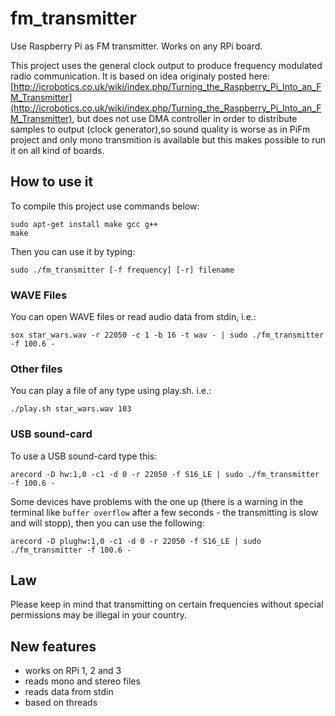 # fm_transmitter

Use Raspberry Pi as FM transmitter. Works on any RPi board.

This project uses the general clock output to produce frequency modulated radio communication. It is based on idea originaly posted here: [http://icrobotics.co.uk/wiki/index.php/Turning_the_Raspberry_Pi_Into_an_FM_Transmitter](http://icrobotics.co.uk/wiki/index.php/Turning_the_Raspberry_Pi_Into_an_FM_Transmitter), but does not use DMA controller in order to distribute samples to output (clock generator),so sound quality is worse as in PiFm project and only mono transmition is available but this makes possible to run it on all kind of boards.

## How to use it

To compile this project use commands below:
```
sudo apt-get install make gcc g++
make
``` 

Then you can use it by typing:
```
sudo ./fm_transmitter [-f frequency] [-r] filename
```

### WAVE Files
You can open WAVE files or read audio data from stdin, i.e.:
```
sox star_wars.wav -r 22050 -c 1 -b 16 -t wav - | sudo ./fm_transmitter -f 100.6 -
```

### Other files
You can play a file of any type using play.sh. i.e.:
```
./play.sh star_wars.wav 103
```

### USB sound-card
To use a USB sound-card type this:
```
arecord -D hw:1,0 -c1 -d 0 -r 22050 -f S16_LE | sudo ./fm_transmitter -f 100.6 -
```
Some devices have problems with the one up (there is a warning in the terminal like ``` buffer overflow ``` after a few seconds - the transmitting is slow and will stopp), then you can use the following:
```
arecord -D plughw:1,0 -c1 -d 0 -r 22050 -f S16_LE | sudo ./fm_transmitter -f 100.6 -
```

## Law
Please keep in mind that transmitting on certain frequencies without special permissions may be illegal in your country.

## New features

* works on RPi 1, 2 and 3
* reads mono and stereo files
* reads data from stdin
* based on threads
